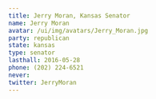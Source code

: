 ```yaml
---
title: Jerry Moran, Kansas Senator
name: Jerry Moran
avatar: /ui/img/avatars/Jerry_Moran.jpg
party: republican
state: kansas
type: senator
lasthall: 2016-05-28
phone: (202) 224-6521
never: 
twitter: JerryMoran
---
```

